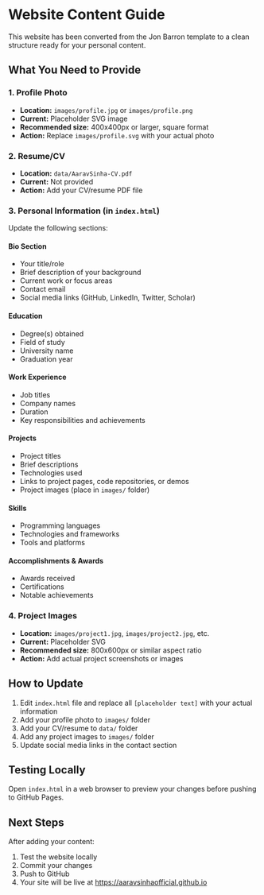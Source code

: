# Website Content Guide

This website has been converted from the Jon Barron template to a clean structure ready for your personal content.

## What You Need to Provide

### 1. Profile Photo
- **Location:** `images/profile.jpg` or `images/profile.png`
- **Current:** Placeholder SVG image
- **Recommended size:** 400x400px or larger, square format
- **Action:** Replace `images/profile.svg` with your actual photo

### 2. Resume/CV
- **Location:** `data/AaravSinha-CV.pdf`
- **Current:** Not provided
- **Action:** Add your CV/resume PDF file

### 3. Personal Information (in `index.html`)
Update the following sections:

#### Bio Section
- Your title/role
- Brief description of your background
- Current work or focus areas
- Contact email
- Social media links (GitHub, LinkedIn, Twitter, Scholar)

#### Education
- Degree(s) obtained
- Field of study
- University name
- Graduation year

#### Work Experience
- Job titles
- Company names
- Duration
- Key responsibilities and achievements

#### Projects
- Project titles
- Brief descriptions
- Technologies used
- Links to project pages, code repositories, or demos
- Project images (place in `images/` folder)

#### Skills
- Programming languages
- Technologies and frameworks
- Tools and platforms

#### Accomplishments & Awards
- Awards received
- Certifications
- Notable achievements

### 4. Project Images
- **Location:** `images/project1.jpg`, `images/project2.jpg`, etc.
- **Current:** Placeholder SVG
- **Recommended size:** 800x600px or similar aspect ratio
- **Action:** Add actual project screenshots or images

## How to Update

1. Edit `index.html` file and replace all `[placeholder text]` with your actual information
2. Add your profile photo to `images/` folder
3. Add your CV/resume to `data/` folder
4. Add any project images to `images/` folder
5. Update social media links in the contact section

## Testing Locally

Open `index.html` in a web browser to preview your changes before pushing to GitHub Pages.

## Next Steps

After adding your content:
1. Test the website locally
2. Commit your changes
3. Push to GitHub
4. Your site will be live at https://aaravsinhaofficial.github.io
